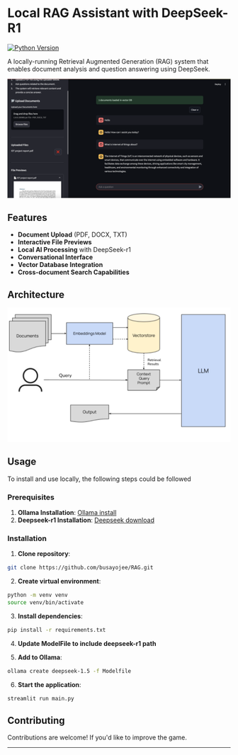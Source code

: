 # Local RAG Assistant with DeepSeek-R1

[![Python Version](https://img.shields.io/badge/python-3.9%2B-blue)](https://www.python.org/)

A locally-running Retrieval Augmented Generation (RAG) system that enables document analysis and question answering using DeepSeek.

![App Screenshot](ragapp.png)

## Features

- **Document Upload** (PDF, DOCX, TXT)
- **Interactive File Previews**
- **Local AI Processing** with DeepSeek-r1
- **Conversational Interface**
- **Vector Database Integration**
- **Cross-document Search Capabilities**

## Architecture
![Architecture Screenshot](architecture.png)

## Usage

To install and use locally, the following steps could be followed

### Prerequisites

1. **Ollama Installation**: [Ollama install](https://ollama.com/download)
2. **Deepseek-r1 Installation**: [Deepseek download](https://huggingface.co/deepseek-ai/DeepSeek-R1-Distill-Qwen-1.5B)

### Installation

1. **Clone repository**:

```bash
git clone https://github.com/busayojee/RAG.git
```

2. **Create virtual environment**:

```bash
python -m venv venv
source venv/bin/activate 
```

3. **Install dependencies**:

```bash
pip install -r requirements.txt
```

4. **Update ModelFile to include deepseek-r1 path**

5. **Add to Ollama**:

```bash
ollama create deepseek-1.5 -f Modelfile
```

6. **Start the application**:

```bash
streamlit run main.py
```

## Contributing

Contributions are welcome! If you'd like to improve the game.

---
